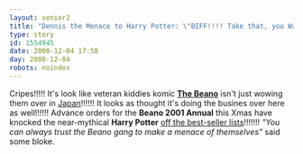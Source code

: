 ```yaml
---
layout: senior2
title: "Dennis the Menace to Harry Potter: \"BIFF!!!! Take that, you Walter look-a-like!!!!!!!"
type: story
id: 1554945
date: 2000-12-04 17:58
day: 2000-12-04
robots: noindex
---
```

Cripes!!!!! It's look like veteran kiddies komic <a href="http://www.beano.co.uk/"><b>The Beano</b></a> isn't just wowing them over in <a href="http://seniorcitizen.blogspot.com/archives/2000_11_19_seniorcitizen_archive.html#1415427">Japan</a>!!!!!! It looks as thought it's doing the busines over here as well!!!!!! Advance orders for the <b>Beano 2001 Annual</b> this Xmas have knocked the near-mythical <b>Harry Potter</b> <a href="http://www.thescotsman.co.uk/index.cfm?id=TS00202171&amp;d=News&amp;c=front&amp;s=3">off the best-seller lists</a>!!!!!!! <i>"You can always trust the Beano gang to make a menace of themselves"</i> said some bloke.
